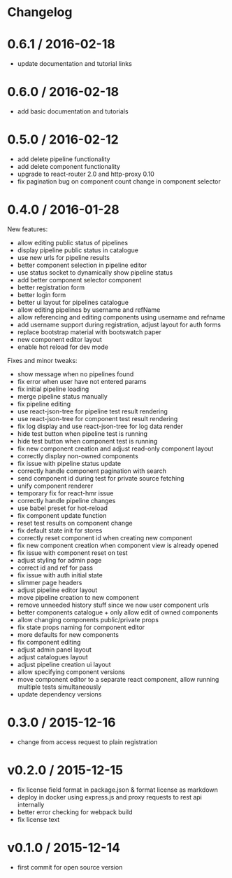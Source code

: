 # Changelog

0.6.1 / 2016-02-18
==================

  * update documentation and tutorial links

0.6.0 / 2016-02-18
==================

  * add basic documentation and tutorials

0.5.0 / 2016-02-12
==================

  * add delete pipeline functionality
  * add delete component functionality
  * upgrade to react-router 2.0 and http-proxy 0.10
  * fix pagination bug on component count change in component selector

0.4.0 / 2016-01-28
==================

New features:
  * allow editing public status of pipelines
  * display pipeline public status in catalogue
  * use new urls for pipeline results
  * better component selection in pipeline editor
  * use status socket to dynamically show pipeline status
  * add better component selector component
  * better registration form
  * better login form
  * better ui layout for pipelines catalogue
  * allow editing pipelines by username and refName
  * allow referencing and editing components using username and refname
  * add username support during registration, adjust layout for auth forms
  * replace bootstrap material with bootswatch paper
  * new component editor layout
  * enable hot reload for dev mode

Fixes and minor tweaks:
  * show message when no pipelines found
  * fix error when user have not entered params
  * fix initial pipeline loading
  * merge pipeline status manually
  * fix pipeline editing
  * use react-json-tree for pipeline test result rendering
  * use react-json-tree for component test result rendering
  * fix log display and use react-json-tree for log data render
  * hide test button when pipeline test is running
  * hide test button when component test is running
  * fix new component creation and adjust read-only component layout
  * correctly display non-owned components
  * fix issue with pipeline status update
  * correctly handle component pagination with search
  * send component id during test for private source fetching
  * unify component renderer
  * temporary fix for react-hmr issue
  * correctly handle pipeline changes
  * use babel preset for hot-reload
  * fix component update function
  * reset test results on component change
  * fix default state init for stores
  * correctly reset component id when creating new component
  * fix new component creation when component view is already opened
  * fix issue with component reset on test
  * adjust styling for admin page
  * correct id and ref for pass
  * fix issue with auth initial state
  * slimmer page headers
  * adjust pipeline editor layout
  * move pipeline creation to new component
  * remove unneeded history stuff since we now user component urls
  * better components catalogue + only allow edit of owned components
  * allow changing components public/private props
  * fix state props naming for component editor
  * more defaults for new components
  * fix component editing
  * adjust admin panel layout
  * adjust catalogues layout
  * adjust pipeline creation ui layout
  * allow specifying component versions
  * move component editor to a separate react component, allow running multiple tests simultaneously
  * update dependency versions

0.3.0 / 2015-12-16
==================

  * change from access request to plain registration

v0.2.0 / 2015-12-15
===================

  * fix license field format in package.json & format license as markdown
  * deploy in docker using express.js and proxy requests to rest api internally
  * better error checking for webpack build
  * fix license text

v0.1.0 / 2015-12-14
===================

  * first commit for open source version
